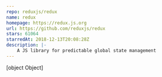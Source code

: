 ```yaml
---
repo: reduxjs/redux
name: redux
homepage: https://redux.js.org
url: https://github.com/reduxjs/redux
stars: 61064
starredAt: 2018-12-13T20:08:28Z
description: |-
    A JS library for predictable global state management
---
```


[object Object]
